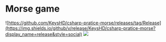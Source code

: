# Morse game

![https://github.com/KeysHD/csharp-pratice-morse/releases/tag/Release](https://img.shields.io/github/v/release/KeysHD/csharp-pratice-morse?display_name=release&style=social)
![](https://img.shields.io/static/v1?message=C%23&label=Made%20with&labelColor=239120&logo=csharp&style=social)
